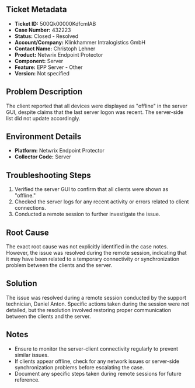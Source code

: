 ## Ticket Metadata
- **Ticket ID:** 500Qk00000KdfcmIAB
- **Case Number:** 432223
- **Status:** Closed - Resolved
- **Account/Company:** Klinkhammer Intralogistics GmbH
- **Contact Name:** Christoph Lehner
- **Product:** Netwrix Endpoint Protector
- **Component:** Server
- **Feature:** EPP Server - Other
- **Version:** Not specified

## Problem Description
The client reported that all devices were displayed as "offline" in the server GUI, despite claims that the last server logon was recent. The server-side list did not update accordingly.

## Environment Details
- **Platform:** Netwrix Endpoint Protector
- **Collector Code:** Server

## Troubleshooting Steps
1. Verified the server GUI to confirm that all clients were shown as "offline."
2. Checked the server logs for any recent activity or errors related to client connections.
3. Conducted a remote session to further investigate the issue.

## Root Cause
The exact root cause was not explicitly identified in the case notes. However, the issue was resolved during the remote session, indicating that it may have been related to a temporary connectivity or synchronization problem between the clients and the server.

## Solution
The issue was resolved during a remote session conducted by the support technician, Daniel Anton. Specific actions taken during the session were not detailed, but the resolution involved restoring proper communication between the clients and the server.

## Notes
- Ensure to monitor the server-client connectivity regularly to prevent similar issues.
- If clients appear offline, check for any network issues or server-side synchronization problems before escalating the case.
- Document any specific steps taken during remote sessions for future reference.